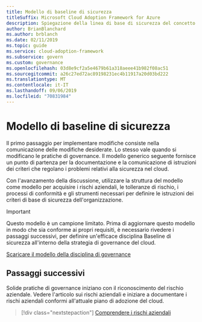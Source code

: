 ```yaml
---
title: Modello di baseline di sicurezza
titleSuffix: Microsoft Cloud Adoption Framework for Azure
description: Spiegazione della linea di base di sicurezza del concetto in relazione alla governance del cloud.
author: BrianBlanchard
ms.author: brblanch
ms.date: 02/11/2019
ms.topic: guide
ms.service: cloud-adoption-framework
ms.subservice: govern
ms.custom: governance
ms.openlocfilehash: 03d8e9cf2a5e4679b61a318aeee41b982f08ac51
ms.sourcegitcommit: a26c27ed72ac89198231ec4b11917a20d03bd222
ms.translationtype: MT
ms.contentlocale: it-IT
ms.lasthandoff: 09/06/2019
ms.locfileid: "70831984"
---
```

# <a name="security-baseline-template"></a>Modello di baseline di sicurezza

Il primo passaggio per implementare modifiche consiste nella comunicazione delle modifiche desiderate. Lo stesso vale quando si modificano le pratiche di governance. Il modello generico seguente fornisce un punto di partenza per la documentazione e la comunicazione di istruzioni dei criteri che regolano i problemi relativi alla sicurezza nel cloud.

Con l'avanzamento della discussione, utilizzare la struttura del modello come modello per acquisire i rischi aziendali, le tolleranze di rischio, i processi di conformità e gli strumenti necessari per definire le istruzioni dei criteri di base di sicurezza dell'organizzazione.

> [!IMPORTANT]
> Questo modello è un campione limitato. Prima di aggiornare questo modello in modo che sia conforme ai propri requisiti, è necessario rivedere i passaggi successivi, per definire un'efficace disciplina Baseline di sicurezza all'interno della strategia di governance del cloud.

<!-- markdownlint-disable MD033 -->

 <a href="https://archcenter.blob.core.windows.net/cdn/fusion/governance/Security%20Baseline%20Discipline%20Template.docx">Scaricare il modello della disciplina di governance</a>

<!-- markdownlint-enable MD033 -->

## <a name="next-steps"></a>Passaggi successivi

Solide pratiche di governance iniziano con il riconoscimento del rischio aziendale. Vedere l'articolo sui rischi aziendali e iniziare a documentare i rischi aziendali conformi all'attuale piano di adozione del cloud.

> [!div class="nextstepaction"]
> [Comprendere i rischi aziendali](./business-risks.md)
